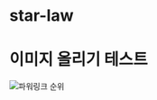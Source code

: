 # star-law

# 이미지 올리기 테스트
![파워링크 순위](https://user-images.githubusercontent.com/123555456/215322908-bf63104d-1c53-4bc4-a2bb-aa949d567897.png)

